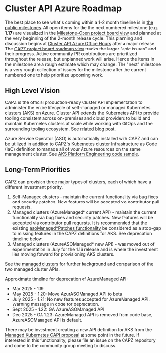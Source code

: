 # Cluster API Azure Roadmap

The best place to see what's coming within a 1-2 month timeline is in [the public milestones](https://github.com/kubernetes-sigs/cluster-api-provider-azure/milestones).
All open items for the the next numbered milestone (e.g. **1.17**) are visualized in the [Milestone-Open project board view](https://github.com/orgs/kubernetes-sigs/projects/26/views/7) and planned at the very beginning of the 2-month release cycle. This planning and discussion begins at [Cluster API Azure Office Hours](http://bit.ly/k8s-capz-agenda) after a major release. The [CAPZ project board roadmap view](https://github.com/orgs/kubernetes-sigs/projects/26/views/11) tracks the larger "epic issues" and their progress.
Active community PR contributions are prioritized throughout the release, but unplanned work will arise. Hence the items in the milestone are a rough estimate which may change.
The "next" milestone is a very rough collection of issues for the milestone after the current numbered one to help prioritize upcoming work.

## High Level Vision

CAPZ is the official production-ready Cluster API implementation to administer the entire lifecycle of self-managed or managed Kubernetes clusters (AKS) on Azure. Cluster API extends the Kubernetes API to provide tooling consistent across on-premises and cloud providers to build and maintain Kubernetes clusters at scale while working with GitOps and the surrounding tooling ecosystem. See [related blog post](https://cloudblogs.microsoft.com/opensource/2023/04/20/kubernetes-at-scale-with-gitops-and-cluster-api/).

Azure Service Operator (ASO) is automatically installed with CAPZ and can be utilized in addition to CAPZ's Kubernetes cluster Infrastructure as Code (IaC) definition to manage all of your Azure resources on the same management cluster. See [AKS Platform Engineering code sample](https://github.com/Azure-Samples/aks-platform-engineering).

## Long-Term Priorities

CAPZ can provision three major types of clusters, each of which have a different investment priority.

1. Self-Managed clusters - maintain the current functionality via bug fixes and security patches.  New features will be accepted via contributor pull requests.
2. Managed clusters (AzureManaged* current API) - maintain the current functionality via bug fixes and security patches.  New features will be accepted via contributor pull requests. It is recommended that the existing [asoManaged*Patches functionality](./managed/managedcluster.md#warning-warning-this-is-meant-to-be-used-sparingly-to-enable-features-for-development-and-testing-that-are-not-otherwise-represented-in-the-capz-api-misconfiguration-that-conflicts-with-capzs-normal-mode-of-operation-is-possible) be considered as a stop-gap to missing features in the CAPZ definitions for AKS.
See deprecation timeline below.
3. Managed clusters (AzureASOManaged* new API) - was moved out of experimentation in July for the 1.16 release and is where the investment lies moving forward for provisioning AKS clusters.

See the [managed clusters](./managed/managed.md) for further background and comparison of the two managed cluster APIs.

Approximate timeline for deprecation of AzureManaged API:
- Mar 2025 - 1.19
- May 2025 - 1.20: Move AzurASOManaged API to beta
- July 2025 - 1.21: No new features accepted for AzureManaged API. Warning message in code for deprecation.
- Sept 2025 - 1.22: GA AzureASOManaged API
- Dec 2025 - GA 1.23: AzureManaged API is removed from code base, AzureASOManaged API is default.

There may be investment creating a new API definition for AKS from the [Managed Kubernetes CAPI proposal](https://github.com/kubernetes-sigs/cluster-api/blob/main/docs/proposals/20220725-managed-kubernetes.md) at some point in the future.  If interested in this functionality, please file an issue on the CAPZ repository and come to the community group meeting to discuss.